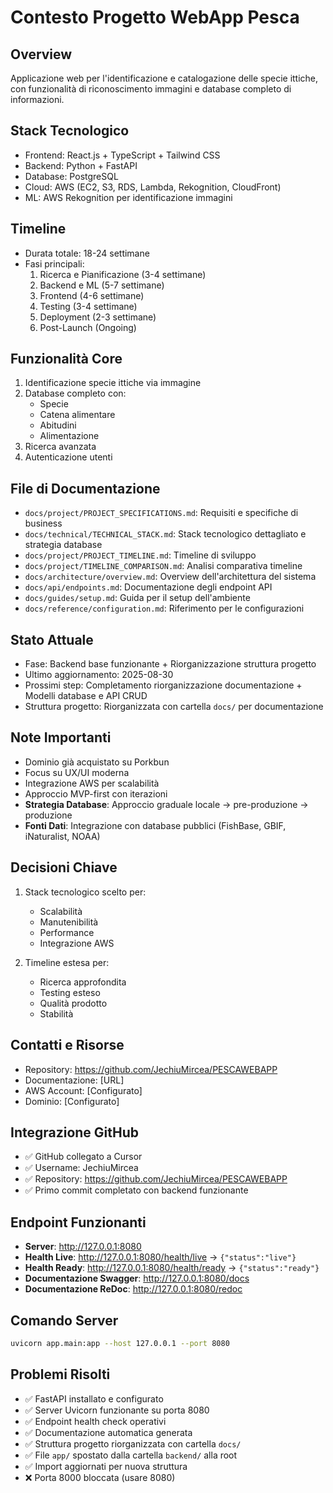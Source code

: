 # Contesto Progetto WebApp Pesca

## Overview
Applicazione web per l'identificazione e catalogazione delle specie ittiche, con funzionalità di riconoscimento immagini e database completo di informazioni.

## Stack Tecnologico
- Frontend: React.js + TypeScript + Tailwind CSS
- Backend: Python + FastAPI
- Database: PostgreSQL
- Cloud: AWS (EC2, S3, RDS, Lambda, Rekognition, CloudFront)
- ML: AWS Rekognition per identificazione immagini

## Timeline
- Durata totale: 18-24 settimane
- Fasi principali:
  1. Ricerca e Pianificazione (3-4 settimane)
  2. Backend e ML (5-7 settimane)
  3. Frontend (4-6 settimane)
  4. Testing (3-4 settimane)
  5. Deployment (2-3 settimane)
  6. Post-Launch (Ongoing)

## Funzionalità Core
1. Identificazione specie ittiche via immagine
2. Database completo con:
   - Specie
   - Catena alimentare
   - Abitudini
   - Alimentazione
3. Ricerca avanzata
4. Autenticazione utenti

## File di Documentazione
- `docs/project/PROJECT_SPECIFICATIONS.md`: Requisiti e specifiche di business
- `docs/technical/TECHNICAL_STACK.md`: Stack tecnologico dettagliato e strategia database
- `docs/project/PROJECT_TIMELINE.md`: Timeline di sviluppo
- `docs/project/TIMELINE_COMPARISON.md`: Analisi comparativa timeline
- `docs/architecture/overview.md`: Overview dell'architettura del sistema
- `docs/api/endpoints.md`: Documentazione degli endpoint API
- `docs/guides/setup.md`: Guida per il setup dell'ambiente
- `docs/reference/configuration.md`: Riferimento per le configurazioni

## Stato Attuale
- Fase: Backend base funzionante + Riorganizzazione struttura progetto
- Ultimo aggiornamento: 2025-08-30
- Prossimi step: Completamento riorganizzazione documentazione + Modelli database e API CRUD
- Struttura progetto: Riorganizzata con cartella `docs/` per documentazione

## Note Importanti
- Dominio già acquistato su Porkbun
- Focus su UX/UI moderna
- Integrazione AWS per scalabilità
- Approccio MVP-first con iterazioni
- **Strategia Database**: Approccio graduale locale → pre-produzione → produzione
- **Fonti Dati**: Integrazione con database pubblici (FishBase, GBIF, iNaturalist, NOAA)

## Decisioni Chiave
1. Stack tecnologico scelto per:
   - Scalabilità
   - Manutenibilità
   - Performance
   - Integrazione AWS

2. Timeline estesa per:
   - Ricerca approfondita
   - Testing esteso
   - Qualità prodotto
   - Stabilità

## Contatti e Risorse
- Repository: https://github.com/JechiuMircea/PESCAWEBAPP
- Documentazione: [URL]
- AWS Account: [Configurato]
- Dominio: [Configurato]

## Integrazione GitHub
- ✅ GitHub collegato a Cursor
- ✅ Username: JechiuMircea
- ✅ Repository: https://github.com/JechiuMircea/PESCAWEBAPP
- ✅ Primo commit completato con backend funzionante

## Endpoint Funzionanti
- **Server**: http://127.0.0.1:8080
- **Health Live**: http://127.0.0.1:8080/health/live → `{"status":"live"}`
- **Health Ready**: http://127.0.0.1:8080/health/ready → `{"status":"ready"}`
- **Documentazione Swagger**: http://127.0.0.1:8080/docs
- **Documentazione ReDoc**: http://127.0.0.1:8080/redoc

## Comando Server
```bash
uvicorn app.main:app --host 127.0.0.1 --port 8080
```

## Problemi Risolti
- ✅ FastAPI installato e configurato
- ✅ Server Uvicorn funzionante su porta 8080
- ✅ Endpoint health check operativi
- ✅ Documentazione automatica generata
- ✅ Struttura progetto riorganizzata con cartella `docs/`
- ✅ File `app/` spostato dalla cartella `backend/` alla root
- ✅ Import aggiornati per nuova struttura
- ❌ Porta 8000 bloccata (usare 8080) 
